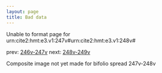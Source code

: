 ```yaml
---
layout: page
title: Bad data
---
```


Unable to format page for urn:cite2:hmt:e3.v1:247v#urn:cite2:hmt:e3.v1:248v#

prev: [246v-247v](../246v-247v/) next: [248v-249v](../248v-249v/)

Composite image not yet made for bifolio spread 247v-248v

